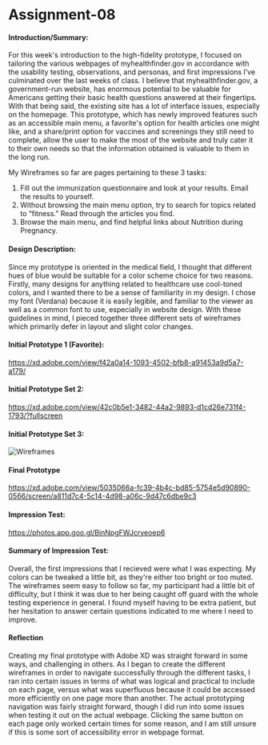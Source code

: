 # Assignment-08
#### Introduction/Summary:
For this week's introduction to the high-fidelity prototype, I focused on tailoring the various webpages of myhealthfinder.gov in accordance with the usability testing, observations, and personas, and first impressions I’ve culminated over the last weeks of class. I believe that myhealthfinder.gov, a government-run website, has enormous potential to be valuable for Americans getting their basic health questions answered at their fingertips. With that being said, the existing site has a lot of interface issues, especially on the homepage. This prototype, which has newly improved features such as an accessible main menu, a favorite's option for health articles one might like, and a share/print option for vaccines and screenings they still need to complete, allow the user to make the most of the website and truly cater it to their own needs so that the information obtained is valuable to them in the long run.

My Wireframes so far are pages pertaining to these 3 tasks:
1. Fill out the immunization questionnaire and look at your results. Email the results to yourself. 
2. Without browsing the main menu option, try to search for topics related to “fitness.” Read through the articles you find.
3. Browse the main menu, and find helpful links about Nutrition during Pregnancy. 


#### Design Description:
Since my prototype is oriented in the medical field, I thought that different hues of blue would be suitable for a color scheme choice for two reasons. Firstly, many designs for anything related to healthcare use cool-toned colors, and I wanted there to be a sense of familiarity in my design. I chose my font (Verdana) because it is easily legible, and familiar to the viewer as well as a common font to use, especially in website design. With these guidelines in mind, I pieced together three different sets of wireframes which primarily defer in layout and slight color changes. 

#### Initial Prototype 1 (Favorite):
https://xd.adobe.com/view/f42a0a14-1093-4502-bfb8-a91453a9d5a7-a179/

#### Initial Prototype Set 2:
https://xd.adobe.com/view/42c0b5e1-3482-44a2-9893-d1cd26e731f4-1793/?fullscreen

#### Initial Prototype Set 3:
![Wireframes](https://user-images.githubusercontent.com/72778213/100160207-f8752980-2e63-11eb-9886-3b02cbe87df3.jpg)

#### Final Prototype
https://xd.adobe.com/view/5035066a-fc39-4b4c-bd85-5754e5d90890-0566/screen/a811d7c4-5c14-4d98-a06c-9d47c6dbe9c3

#### Impression Test:
https://photos.app.goo.gl/BjnNpgFWJcryeoep6

#### Summary of Impression Test:
Overall, the first impressions that I recieved were what I was expecting. My colors can be tweaked a little bit, as they're either too bright or too muted. The wireframes seem easy to follow so far, my participant had a little bit of difficulty, but I think it was due to her being caught off guard with the whole testing experience in general. I found myself having to be extra patient, but her hesitation to answer certain questions indicated to me where I need to improve. 

#### Reflection
Creating my final prototype with Adobe XD was straight forward in some ways, and challenging in others. As I began to create the different wireframes in order to navigate successfully through the different tasks, I ran into certain issues in terms of what was logical and practical to include on each page, versus what was superfluous because it could be accessed more efficiently on one page more than another. The actual prototyping navigation was fairly straight forward, though I did run into some issues when testing it out on the actual webpage. Clicking the same button on each page only worked certain times for some reason, and I am still unsure if this is some sort of accessibility error in webpage format. 
